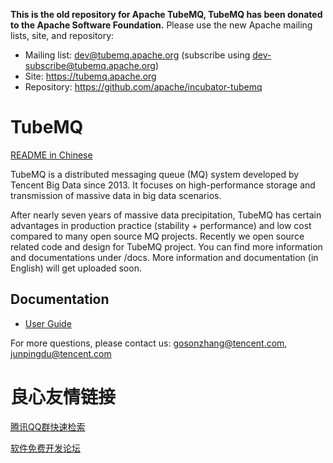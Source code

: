**This is the old repository for Apache TubeMQ, TubeMQ has been donated to the Apache Software Foundation.**
Please use the new Apache mailing lists, site, and repository:

* Mailing list: dev@tubemq.apache.org (subscribe using dev-subscribe@tubemq.apache.org)
* Site: https://tubemq.apache.org
* Repository: https://github.com/apache/incubator-tubemq

# TubeMQ

[README in Chinese](README.cn.md)

TubeMQ is a distributed messaging queue (MQ) system developed by Tencent Big Data since 2013. It focuses on high-performance storage and transmission of massive data in big data scenarios.

After nearly seven years of massive data precipitation, TubeMQ has certain advantages in production practice (stability + performance) and low cost compared to many open source MQ projects. Recently we open source related code and design for TubeMQ project. You can find more information and documentations under /docs. More information and documentation (in English) will get uploaded soon.

## Documentation
- [User Guide](./docs/tubemq_user_guide.md)

For more questions, please contact us: gosonzhang@tencent.com, junpingdu@tencent.com


 # 良心友情链接

[腾讯QQ群快速检索](http://u.720life.cn/s/8cf73f7c)

[软件免费开发论坛](http://u.720life.cn/s/bbb01dc0)